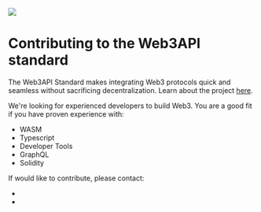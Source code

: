 ![](./logo/Web3API_On_Black_BG.jpg)  

# Contributing to the Web3API standard

The Web3API Standard makes integrating Web3 protocols quick and seamless without sacrificing decentralization. Learn about the project [here](https://web3api.dev).

We're looking for experienced developers to build Web3. You are a good fit if you have proven experience with:
- WASM 
- Typescript
- Developer Tools
- GraphQL
- Solidity

If would like to contribute, please contact:

-
-
